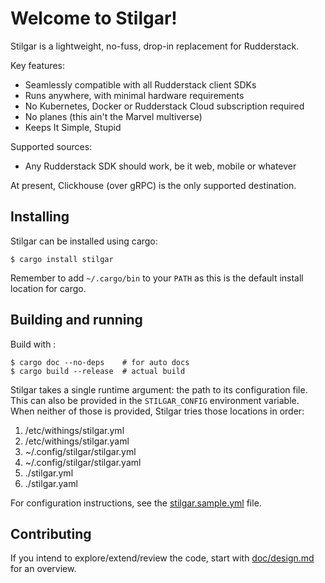 # Welcome to Stilgar!

Stilgar is a lightweight, no-fuss, drop-in replacement for Rudderstack.

Key features:

  - Seamlessly compatible with all Rudderstack client SDKs
  - Runs anywhere, with minimal hardware requirements
  - No Kubernetes, Docker or Rudderstack Cloud subscription required
  - No planes (this ain't the Marvel multiverse)
  - Keeps It Simple, Stupid

Supported sources:

  - Any Rudderstack SDK should work, be it web, mobile or whatever

At present, Clickhouse (over gRPC) is the only supported destination.

## Installing

Stilgar can be installed using cargo:

    $ cargo install stilgar

Remember to add `~/.cargo/bin` to your `PATH` as this is the default
install location for cargo.

## Building and running

Build with :

    $ cargo doc --no-deps    # for auto docs
    $ cargo build --release  # actual build
    
Stilgar takes a single runtime argument: the path to its configuration
file. This can also be provided in the `STILGAR_CONFIG` environment
variable. When neither of those is provided, Stilgar tries those
locations in order:

1. /etc/withings/stilgar.yml
2. /etc/withings/stilgar.yaml
3. ~/.config/stilgar/stilgar.yml
4. ~/.config/stilgar/stilgar.yaml
5. ./stilgar.yml
6. ./stilgar.yaml

For configuration instructions, see the
[stilgar.sample.yml](stilgar.sample.yml) file.

## Contributing

If you intend to explore/extend/review the code, start with
[doc/design.md](doc/design.md) for an overview.
